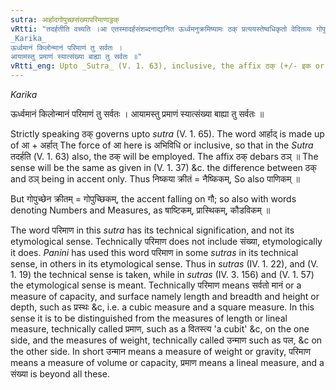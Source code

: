 ```yaml
---
sutra: आर्हादगोपुच्छसंख्यापरिमाणाट्ठक्
vRtti: "तदर्हतीति वच्यति ।आ एतस्मादर्हसंशब्दनाद्यानित ऊर्ध्वमनुक्रमिष्यामः ठक् प्रत्ययस्तेष्वधिकृतो वेदितव्यः गोपुच्छादीन्वर्जयित्वा । अभिविघावयमाकारः तेनार्हत्यर्थेपि ठक् भवत्येव ।
_Karika_
ऊर्ध्वमानं किलोन्मानं परिमाणं तु सर्वतः ।
आयामस्तु प्रमाणं स्यात्संख्या बाह्या तु सर्वतः ॥"
vRtti_eng: Upto _Sutra_ (V. 1. 63), inclusive, the affix ठक् (+/- इक or +/- क) bears rule, with the exception of the word \"_gopuchchha_\", or a Numeral, or a word denoting a measure of capacity.
---
```

_Karika_

ऊर्ध्वमानं किलोन्मानं परिमाणं तु सर्वतः ।
आयामस्तु प्रमाणं स्यात्संख्या बाह्या तु सर्वतः ॥

Strictly speaking ठक् governs upto _sutra_ (V. 1. 65). The word आर्हाद् is made up of आ + अर्हात् The force of आ here is अभिविधि or inclusive, so that in the _Sutra_ तदर्हति (V. 1. 63) also, the ठक् will be employed. The affix ठक् debars ठञ् ॥ The sense will be the same as given in (V. 1. 37) &c. the difference between ठक् and ठञ् being in accent only. Thus निष्कया क्रीतं = नैष्किकम्, So also पाणिकम् ॥

But गोपुच्छेन क्रीतम् = गोपुच्छिकम्, the accent falling on गौ; so also with words denoting Numbers and Measures, as षाष्टिकम्, प्रास्थिकम्, कौडविकम् ॥

The word परिमाण in this _sutra_ has its technical signification, and not its etymological sense. Technically परिमाण does not include संख्या, etymologically it does. _Panini_ has used this word परिमाण  in some _sutras_ in its technical sense, in others in its etymological sense. Thus in _sutras_ (IV. 1. 22), and (V. 1. 19) the technical sense is taken, while in _sutras_ (IV. 3. 156) and (V. 1. 57) the etymological sense is meant. Technically परिमाण means सर्वतो मानं or a measure of capacity, and surface namely length and breadth and height or depth, such as प्रस्थः &c, i.e. a cubic measure and a square measure. In this sense it is to be distinguished from the measures of length or lineal measure, technically called प्रमाण, such as a वितस्त्य 'a cubit' &c, on the one side, and the measures of weight, technically called उन्माण such as पल, &c on the other side. In short उन्मान means a measure of weight or gravity, परिमाण means a measure of volume or capacity, प्रमाण means a lineal measure, and a संख्या is beyond all these.
